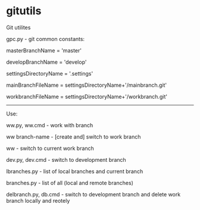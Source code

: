 # gitutils
Git utilites

gpc.py - git common constants:

 masterBranchName = 'master'
 
 developBranchName = 'develop'
 
 settingsDirectoryName = '.settings'
 
 mainBranchFileName = settingsDirectoryName+'/mainbranch.git'
 
 workbranchFileName = settingsDirectoryName+'/workbranch.git'

--------------------------------------------------------------

Use:

ww.py, ww.cmd - work with branch

ww branch-name - [create and] switch to work branch

ww - switch to current work branch

dev.py, dev.cmd - switch to development branch

lbranches.py - list of local branches and current branch

branches.py - list of all (local and remote branches)

delbranch.py, db.cmd - switch to development branch and delete work branch locally and reotely

